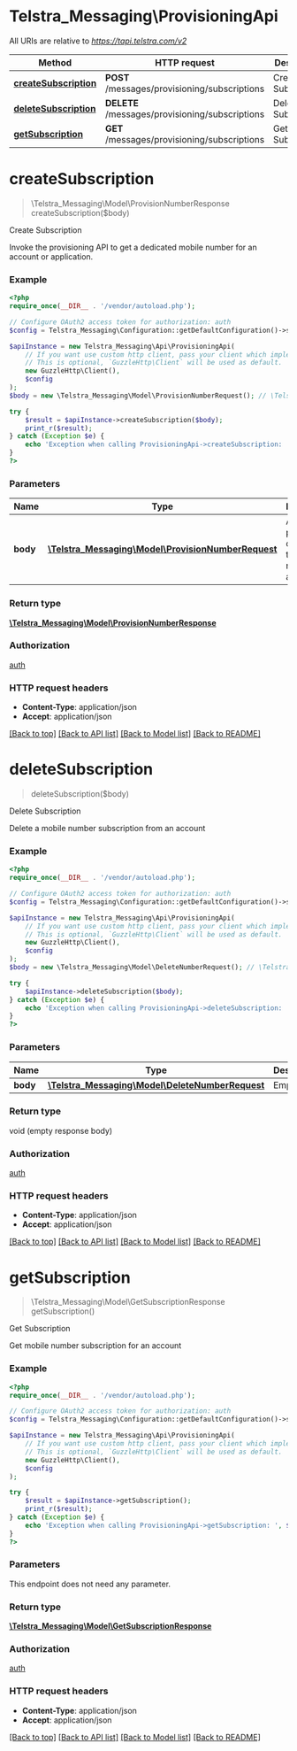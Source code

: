 # Telstra_Messaging\ProvisioningApi

All URIs are relative to *https://tapi.telstra.com/v2*

Method | HTTP request | Description
------------- | ------------- | -------------
[**createSubscription**](ProvisioningApi.md#createSubscription) | **POST** /messages/provisioning/subscriptions | Create Subscription
[**deleteSubscription**](ProvisioningApi.md#deleteSubscription) | **DELETE** /messages/provisioning/subscriptions | Delete Subscription
[**getSubscription**](ProvisioningApi.md#getSubscription) | **GET** /messages/provisioning/subscriptions | Get Subscription


# **createSubscription**
> \Telstra_Messaging\Model\ProvisionNumberResponse createSubscription($body)

Create Subscription

Invoke the provisioning API to get a dedicated mobile number for an account or application.

### Example
```php
<?php
require_once(__DIR__ . '/vendor/autoload.php');

// Configure OAuth2 access token for authorization: auth
$config = Telstra_Messaging\Configuration::getDefaultConfiguration()->setAccessToken('YOUR_ACCESS_TOKEN');

$apiInstance = new Telstra_Messaging\Api\ProvisioningApi(
    // If you want use custom http client, pass your client which implements `GuzzleHttp\ClientInterface`.
    // This is optional, `GuzzleHttp\Client` will be used as default.
    new GuzzleHttp\Client(),
    $config
);
$body = new \Telstra_Messaging\Model\ProvisionNumberRequest(); // \Telstra_Messaging\Model\ProvisionNumberRequest | A JSON payload containing the required attributes

try {
    $result = $apiInstance->createSubscription($body);
    print_r($result);
} catch (Exception $e) {
    echo 'Exception when calling ProvisioningApi->createSubscription: ', $e->getMessage(), PHP_EOL;
}
?>
```

### Parameters

Name | Type | Description  | Notes
------------- | ------------- | ------------- | -------------
 **body** | [**\Telstra_Messaging\Model\ProvisionNumberRequest**](../Model/ProvisionNumberRequest.md)| A JSON payload containing the required attributes |

### Return type

[**\Telstra_Messaging\Model\ProvisionNumberResponse**](../Model/ProvisionNumberResponse.md)

### Authorization

[auth](../../README.md#auth)

### HTTP request headers

 - **Content-Type**: application/json
 - **Accept**: application/json

[[Back to top]](#) [[Back to API list]](../../README.md#documentation-for-api-endpoints) [[Back to Model list]](../../README.md#documentation-for-models) [[Back to README]](../../README.md)

# **deleteSubscription**
> deleteSubscription($body)

Delete Subscription

Delete a mobile number subscription from an account

### Example
```php
<?php
require_once(__DIR__ . '/vendor/autoload.php');

// Configure OAuth2 access token for authorization: auth
$config = Telstra_Messaging\Configuration::getDefaultConfiguration()->setAccessToken('YOUR_ACCESS_TOKEN');

$apiInstance = new Telstra_Messaging\Api\ProvisioningApi(
    // If you want use custom http client, pass your client which implements `GuzzleHttp\ClientInterface`.
    // This is optional, `GuzzleHttp\Client` will be used as default.
    new GuzzleHttp\Client(),
    $config
);
$body = new \Telstra_Messaging\Model\DeleteNumberRequest(); // \Telstra_Messaging\Model\DeleteNumberRequest | EmptyArr

try {
    $apiInstance->deleteSubscription($body);
} catch (Exception $e) {
    echo 'Exception when calling ProvisioningApi->deleteSubscription: ', $e->getMessage(), PHP_EOL;
}
?>
```

### Parameters

Name | Type | Description  | Notes
------------- | ------------- | ------------- | -------------
 **body** | [**\Telstra_Messaging\Model\DeleteNumberRequest**](../Model/DeleteNumberRequest.md)| EmptyArr |

### Return type

void (empty response body)

### Authorization

[auth](../../README.md#auth)

### HTTP request headers

 - **Content-Type**: application/json
 - **Accept**: application/json

[[Back to top]](#) [[Back to API list]](../../README.md#documentation-for-api-endpoints) [[Back to Model list]](../../README.md#documentation-for-models) [[Back to README]](../../README.md)

# **getSubscription**
> \Telstra_Messaging\Model\GetSubscriptionResponse getSubscription()

Get Subscription

Get mobile number subscription for an account

### Example
```php
<?php
require_once(__DIR__ . '/vendor/autoload.php');

// Configure OAuth2 access token for authorization: auth
$config = Telstra_Messaging\Configuration::getDefaultConfiguration()->setAccessToken('YOUR_ACCESS_TOKEN');

$apiInstance = new Telstra_Messaging\Api\ProvisioningApi(
    // If you want use custom http client, pass your client which implements `GuzzleHttp\ClientInterface`.
    // This is optional, `GuzzleHttp\Client` will be used as default.
    new GuzzleHttp\Client(),
    $config
);

try {
    $result = $apiInstance->getSubscription();
    print_r($result);
} catch (Exception $e) {
    echo 'Exception when calling ProvisioningApi->getSubscription: ', $e->getMessage(), PHP_EOL;
}
?>
```

### Parameters
This endpoint does not need any parameter.

### Return type

[**\Telstra_Messaging\Model\GetSubscriptionResponse**](../Model/GetSubscriptionResponse.md)

### Authorization

[auth](../../README.md#auth)

### HTTP request headers

 - **Content-Type**: application/json
 - **Accept**: application/json

[[Back to top]](#) [[Back to API list]](../../README.md#documentation-for-api-endpoints) [[Back to Model list]](../../README.md#documentation-for-models) [[Back to README]](../../README.md)

